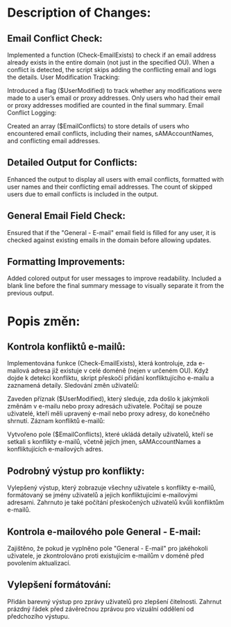 Description of Changes:
=======================

Email Conflict Check:
---------------------
Implemented a function (Check-EmailExists) to check if an email address already exists in the entire domain (not just in the specified OU).
When a conflict is detected, the script skips adding the conflicting email and logs the details.
User Modification Tracking:

Introduced a flag ($UserModified) to track whether any modifications were made to a user’s email or proxy addresses.
Only users who had their email or proxy addresses modified are counted in the final summary.
Email Conflict Logging:

Created an array ($EmailConflicts) to store details of users who encountered email conflicts, including their names, sAMAccountNames, and conflicting email addresses.


Detailed Output for Conflicts:
------------------------------
Enhanced the output to display all users with email conflicts, formatted with user names and their conflicting email addresses.
The count of skipped users due to email conflicts is included in the output.

General Email Field Check:
--------------------------
Ensured that if the "General - E-mail" email field is filled for any user, it is checked against existing emails in the domain before allowing updates.

Formatting Improvements:
------------------------
Added colored output for user messages to improve readability.
Included a blank line before the final summary message to visually separate it from the previous output.


Popis změn:
===========

Kontrola konfliktů e-mailů:
---------------------------
Implementována funkce (Check-EmailExists), která kontroluje, zda e-mailová adresa již existuje v celé doméně (nejen v určeném OU).
Když dojde k detekci konfliktu, skript přeskočí přidání konfliktujícího e-mailu a zaznamená detaily.
Sledování změn uživatelů:

Zaveden příznak ($UserModified), který sleduje, zda došlo k jakýmkoli změnám v e-mailu nebo proxy adresách uživatele.
Počítají se pouze uživatelé, kteří měli upravený e-mail nebo proxy adresy, do konečného shrnutí.
Záznam konfliktů e-mailů:

Vytvořeno pole ($EmailConflicts), které ukládá detaily uživatelů, kteří se setkali s konflikty e-mailů, včetně jejich jmen, sAMAccountNames a konfliktujících e-mailových adres.

Podrobný výstup pro konflikty:
------------------------------
Vylepšený výstup, který zobrazuje všechny uživatele s konflikty e-mailů, formátovaný se jmény uživatelů a jejich konfliktujícími e-mailovými adresami.
Zahrnuto je také počítání přeskočených uživatelů kvůli konfliktům e-mailů.

Kontrola e-mailového pole General - E-mail:
-------------------------------------------
Zajištěno, že pokud je vyplněno pole "General - E-mail" pro jakéhokoli uživatele, je zkontrolováno proti existujícím e-mailům v doméně před povolením aktualizací.

Vylepšení formátování:
----------------------
Přidán barevný výstup pro zprávy uživatelů pro zlepšení čitelnosti.
Zahrnut prázdný řádek před závěrečnou zprávou pro vizuální oddělení od předchozího výstupu.

